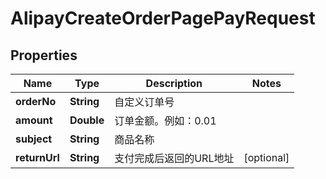 

# AlipayCreateOrderPagePayRequest


## Properties

| Name | Type | Description | Notes |
|------------ | ------------- | ------------- | -------------|
|**orderNo** | **String** | 自定义订单号 |  |
|**amount** | **Double** | 订单金额。例如：0.01 |  |
|**subject** | **String** | 商品名称 |  |
|**returnUrl** | **String** | 支付完成后返回的URL地址 |  [optional] |



